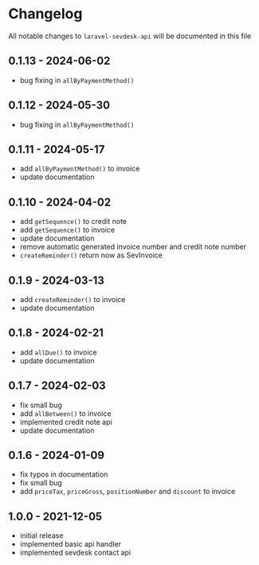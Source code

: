 # Changelog

All notable changes to `laravel-sevdesk-api` will be documented in this file

## 0.1.13 - 2024-06-02

- bug fixing in `allByPaymentMethod()`

## 0.1.12 - 2024-05-30

- bug fixing in `allByPaymentMethod()`

## 0.1.11 - 2024-05-17

- add `allByPaymentMethod()` to invoice
- update documentation

## 0.1.10 - 2024-04-02

- add `getSequence()` to credit note
- add `getSequence()` to invoice
- update documentation
- remove automatic generated invoice number and credit note number
- `createReminder()` return now as SevInvoice

## 0.1.9 - 2024-03-13

- add `createReminder()` to invoice
- update documentation

## 0.1.8 - 2024-02-21

- add `allDue()` to invoice
- update documentation

## 0.1.7 - 2024-02-03

- fix small bug
- add `allBetween()` to invoice
- implemented credit note api
- update documentation

## 0.1.6 - 2024-01-09

- fix typos in documentation
- fix small bug
- add `priceTax`, `priceGross`, `positionNumber` and `discount` to invoice

## 1.0.0 - 2021-12-05

- initial release
- implemented basic api handler
- implemented sevdesk contact api
